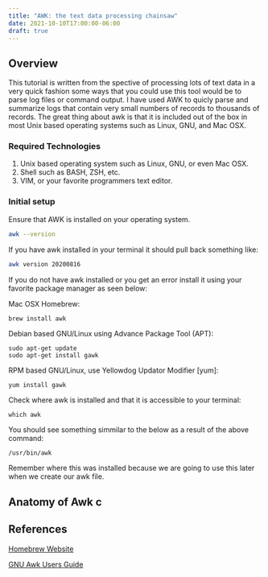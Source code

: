 ```yaml
---
title: "AWK: the text data processing chainsaw"
date: 2021-10-10T17:00:00-06:00
draft: true
---
```

## Overview
This tutorial is written from the spective of processing lots of text data in a very quick fashion some ways that you could use this tool would be to parse log files or command output. I have used AWK to quicly parse and summarize logs that contain very small numbers of records to thousands of records. The great thing about awk is that it is included out of the box in most Unix based operating systems such as Linux, GNU, and Mac OSX.

### Required Technologies
1. Unix based operating system such as Linux, GNU, or even Mac OSX.
2. Shell such as BASH, ZSH, etc.
3. VIM, or your favorite programmers text editor.

### Initial setup
Ensure that AWK is installed on your operating system.
```zsh
awk --version
```
If you have awk installed in your terminal it should pull back something like:
```zsh
awk version 20200816
```
If you do not have awk installed or you get an error install it using your favorite package manager as seen below:

Mac OSX Homebrew:
```bash
brew install awk
```
Debian based GNU/Linux using Advance Package Tool (APT):
```
sudo apt-get update
sudo apt-get install gawk
```
RPM based GNU/Linux, use Yellowdog Updator Modifier [yum]:
```
yum install gawk
```
Check where awk is installed and that it is accessible to your terminal:
```
which awk
```
You should see something simmilar to the below as a result of the above command:
```
/usr/bin/awk
```
Remember where this was installed because we are going to use this later when we create our awk file.

## Anatomy of Awk c



## References

[Homebrew Website](https://brew.sh/ "Homebrew Website")

[GNU Awk Users Guide](https://www.gnu.org/software/gawk/manual/gawk.html#Regexp "GNU Awk Users Guide")
